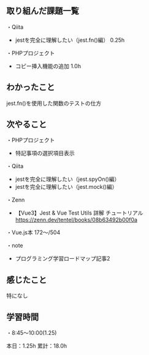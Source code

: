 
## 取り組んだ課題一覧
・Qiita
- jestを完全に理解したい（jest.fn()編） 0.25h

・PHPプロジェクト
- コピー挿入機能の追加 1.0h

## わかったこと
jest.fn()を使用した関数のテストの仕方

## 次やること
・PHPプロジェクト
- 特記事項の選択項目表示

・Qiita
- jestを完全に理解したい（jest.spyOn()編）
- jestを完全に理解したい（jest.mock()編）

・Zenn
- 【Vue3】Jest & Vue Test Utils 詳解 チュートリアル  
https://zenn.dev/tentel/books/08b63492b00f0a

・Vue.js本 172〜/504

・note  
- プログラミング学習ロードマップ記事2

## 感じたこと
特になし

## 学習時間
・8:45〜10:00(1.25)  

本日：1.25h 
累計：18.0h
